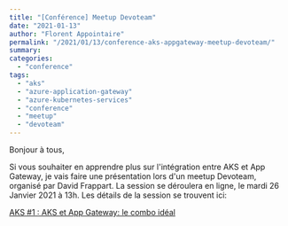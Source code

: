 ```yaml
---
title: "[Conférence] Meetup Devoteam"
date: "2021-01-13"
author: "Florent Appointaire"
permalink: "/2021/01/13/conference-aks-appgateway-meetup-devoteam/"
summary:
categories: 
  - "conference"
tags: 
  - "aks"
  - "azure-application-gateway"
  - "azure-kubernetes-services"
  - "conference"
  - "meetup"
  - "devoteam"
---
```

Bonjour à tous,

Si vous souhaiter en apprendre plus sur l'intégration entre AKS et App Gateway, je vais faire une présentation lors d'un meetup Devoteam, organisé par David Frappart.
La session se déroulera en ligne, le mardi 26 Janvier 2021 à 13h. Les détails de la session se trouvent ici:

[AKS #1 : AKS et App Gateway: le combo idéal](https://www.meetup.com/fr-FR/Cloud-Devops-Devoteam/events/275680266/)